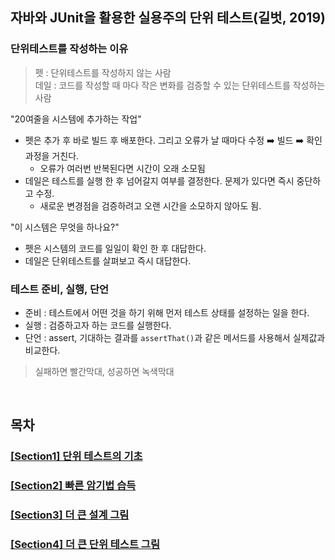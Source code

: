 ## 자바와 JUnit을 활용한 실용주의 단위 테스트(길벗, 2019)
### 단위테스트를 작성하는 이유

> 펫 : 단위테스트를 작성하지 않는 사람   
> 데일 : 코드를 작성할 때 마다 작은 변화를 검증할 수 있는 단위테스트를 작성하는 사람

"20여줄을 시스템에 추가하는 작업"
- 펫은 추가 후 바로 빌드 후 배포한다. 그리고 오류가 날 때마다 수정 :arrow_right: 빌드 :arrow_right: 확인 과정을 거친다.
    - 오류가 여러번 반복된다면 시간이 오래 소모됨
- 데일은 테스트를 실행 한 후 넘어갈지 여부를 결정한다. 문제가 있다면 즉시 중단하고 수정.
    - 새로운 변경점을 검증하려고 오랜 시간을 소모하지 않아도 됨.

"이 시스템은 무엇을 하나요?"
- 펫은 시스템의 코드를 일일이 확인 한 후 대답한다.
- 데일은 단위테스트를 살펴보고 즉시 대답한다.

### 테스트 준비, 실행, 단언
- 준비 : 테스트에서 어떤 것을 하기 위해 먼저 테스트 상태를 설정하는 일을 한다.
- 실행 : 검증하고자 하는 코드를 실행한다.
- 단언 : assert, 기대하는 결과를 `assertThat()`과 같은 메서드를 사용해서 실제값과 비교한다.
> 실패하면 빨간막대, 성공하면 녹색막대

<br/>

## 목차
### [[Section1] 단위 테스트의 기초](Section1.md)   
### [[Section2] 빠른 암기법 습득](Section2.md)   
### [[Section3] 더 큰 설계 그림](Section3.md)   
### [[Section4] 더 큰 단위 테스트 그림](Section4.md)



